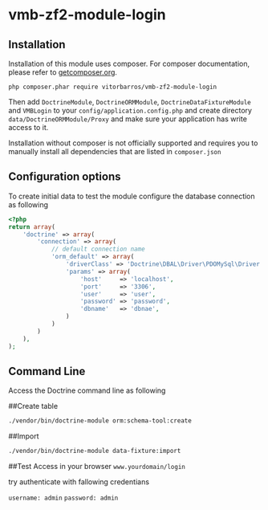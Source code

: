 # vmb-zf2-module-login

##  Installation

Installation of this module uses composer. For composer documentation, please refer to
[getcomposer.org](http://getcomposer.org/).

`php composer.phar require vitorbarros/vmb-zf2-module-login`

Then add `DoctrineModule`, `DoctrineORMModule`, `DoctrineDataFixtureModule` and `VMBLogin` to your `config/application.config.php` and create directory
`data/DoctrineORMModule/Proxy` and make sure your application has write access to it.

Installation without composer is not officially supported and requires you to manually install all dependencies
that are listed in `composer.json`

## Configuration options

To create initial data to test the module configure the database connection as following

```php
<?php
return array(
    'doctrine' => array(
        'connection' => array(
            // default connection name
            'orm_default' => array(
                'driverClass' => 'Doctrine\DBAL\Driver\PDOMySql\Driver',
                'params' => array(
                    'host'     => 'localhost',
                    'port'     => '3306',
                    'user'     => 'user',
                    'password' => 'password',
                    'dbname'   => 'dbnae',
                )
            )
        )
    ),
);
```
## Command Line
Access the Doctrine command line as following

##Create table
```sh
./vendor/bin/doctrine-module orm:schema-tool:create
```

##Import
```sh
./vendor/bin/doctrine-module data-fixture:import 
```

##Test
Access in your browser `www.yourdomain/login`

try authenticate with fallowing credentians

`username: admin`
`password: admin`

